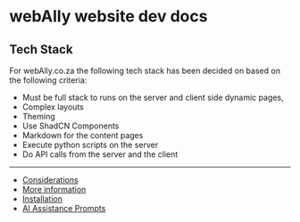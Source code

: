 # webAlly website dev docs

## Tech Stack

For webAlly.co.za the following tech stack has been decided on based on the following criteria:
- Must be full stack to runs on the server and client side dynamic pages, 
- Complex layouts
- Theming
- Use ShadCN Components
- Markdown for the content pages
- Execute python scripts on the server
- Do API calls from the server and the client

---

- [Considerations](./stack/considerations.md)
- [More information](./stack/moreInfo.md)
- [Installation](./stack/install.md)
- [AI Assistance Prompts](./ai/prompts.md)